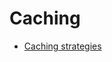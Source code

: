 # Caching

- [Caching strategies](https://dev.to/somadevtoo/9-caching-strategies-for-system-design-interviews-369g)
